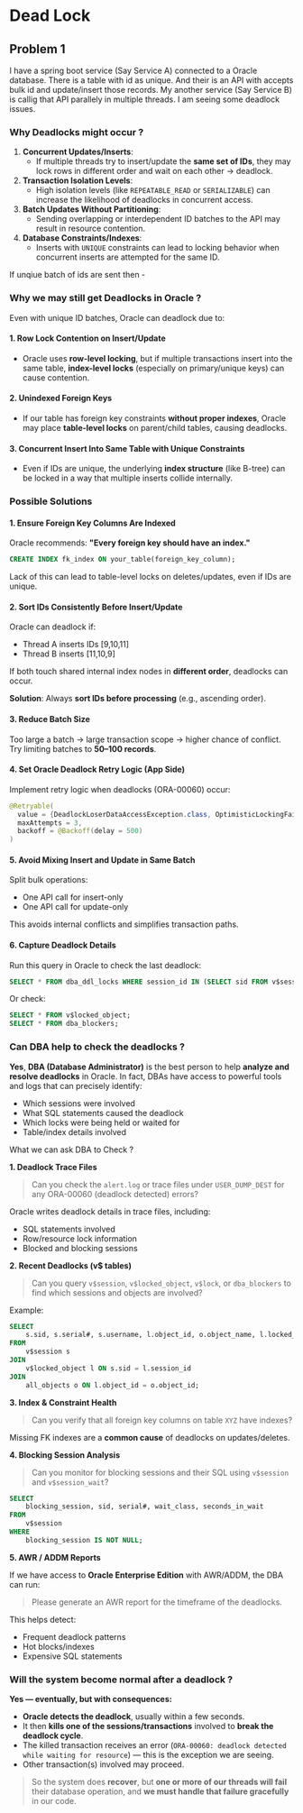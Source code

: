 # Dead Lock

## Problem 1

I have a spring boot service (Say Service A) connected to a Oracle database. There is a table with id as unique. And their is an API with accepts bulk id and update/insert those records. My another service (Say Service B) is callig that API parallely in multiple threads. I am seeing some deadlock issues.

### **Why Deadlocks might occur ?**

1. **Concurrent Updates/Inserts**:
   * If multiple threads try to insert/update the **same set of IDs**, they may lock rows in different order and wait on each other → deadlock.
2. **Transaction Isolation Levels**:
   * High isolation levels (like `REPEATABLE_READ` or `SERIALIZABLE`) can increase the likelihood of deadlocks in concurrent access.
3. **Batch Updates Without Partitioning**:
   * Sending overlapping or interdependent ID batches to the API may result in resource contention.
4. **Database Constraints/Indexes**:
   * Inserts with `UNIQUE` constraints can lead to locking behavior when concurrent inserts are attempted for the same ID.

If unqiue batch of ids are sent then -

### **Why we may still get Deadlocks in Oracle ?**

Even with unique ID batches, Oracle can deadlock due to:

#### 1. **Row Lock Contention on Insert/Update**

* Oracle uses **row-level locking**, but if multiple transactions insert into the same table, **index-level locks** (especially on primary/unique keys) can cause contention.

#### 2. **Unindexed Foreign Keys**

* If our table has foreign key constraints **without proper indexes**, Oracle may place **table-level locks** on parent/child tables, causing deadlocks.

#### 3. **Concurrent Insert Into Same Table with Unique Constraints**

* Even if IDs are unique, the underlying **index structure** (like B-tree) can be locked in a way that multiple inserts collide internally.

### **Possible Solutions**

#### 1. **Ensure Foreign Key Columns Are Indexed**

Oracle recommends: **"Every foreign key should have an index."**

```sql
CREATE INDEX fk_index ON your_table(foreign_key_column);
```

Lack of this can lead to table-level locks on deletes/updates, even if IDs are unique.

#### 2. **Sort IDs Consistently Before Insert/Update**

Oracle can deadlock if:

* Thread A inserts IDs \[9,10,11]
* Thread B inserts \[11,10,9]

If both touch shared internal index nodes in **different order**, deadlocks can occur.

**Solution**: Always **sort IDs before processing** (e.g., ascending order).

#### 3. **Reduce Batch Size**

Too large a batch → large transaction scope → higher chance of conflict.\
Try limiting batches to **50–100 records**.

#### 4. **Set Oracle Deadlock Retry Logic (App Side)**

Implement retry logic when deadlocks (ORA-00060) occur:

```java
@Retryable(
  value = {DeadlockLoserDataAccessException.class, OptimisticLockingFailureException.class},
  maxAttempts = 3,
  backoff = @Backoff(delay = 500)
)
```

#### 5. **Avoid Mixing Insert and Update in Same Batch**

Split bulk operations:

* One API call for insert-only
* One API call for update-only

This avoids internal conflicts and simplifies transaction paths.

#### 6. **Capture Deadlock Details**

Run this query in Oracle to check the last deadlock:

```sql
SELECT * FROM dba_ddl_locks WHERE session_id IN (SELECT sid FROM v$session WHERE blocking_session IS NOT NULL);
```

Or check:

```sql
SELECT * FROM v$locked_object;
SELECT * FROM dba_blockers;
```

### Can DBA help to check the deadlocks ?

**Yes**, **DBA (Database Administrator)** is the best person to help **analyze and resolve deadlocks** in Oracle. In fact, DBAs have access to powerful tools and logs that can precisely identify:

* Which sessions were involved
* What SQL statements caused the deadlock
* Which locks were being held or waited for
* Table/index details involved

What we can ask DBA to Check ?

**1. Deadlock Trace Files**

> Can you check the `alert.log` or trace files under `USER_DUMP_DEST` for any ORA-00060 (deadlock detected) errors?

Oracle writes deadlock details in trace files, including:

* SQL statements involved
* Row/resource lock information
* Blocked and blocking sessions

**2. Recent Deadlocks (v$ tables)**

> Can you query `v$session`, `v$locked_object`, `v$lock`, or `dba_blockers` to find which sessions and objects are involved?

Example:

```sql
SELECT 
    s.sid, s.serial#, s.username, l.object_id, o.object_name, l.locked_mode
FROM 
    v$session s
JOIN 
    v$locked_object l ON s.sid = l.session_id
JOIN 
    all_objects o ON l.object_id = o.object_id;
```

**3. Index & Constraint Health**

> Can you verify that all foreign key columns on table `XYZ` have indexes?

Missing FK indexes are a **common cause** of deadlocks on updates/deletes.

**4. Blocking Session Analysis**

> Can you monitor for blocking sessions and their SQL using `v$session` and `v$session_wait`?

```sql
SELECT
    blocking_session, sid, serial#, wait_class, seconds_in_wait
FROM
    v$session
WHERE
    blocking_session IS NOT NULL;
```

**5. AWR / ADDM Reports**

If we have access to **Oracle Enterprise Edition** with AWR/ADDM, the DBA can run:

> Please generate an AWR report for the timeframe of the deadlocks.

This helps detect:

* Frequent deadlock patterns
* Hot blocks/indexes
* Expensive SQL statements

### Will the system become normal after a deadlock ?

**Yes — eventually, but with consequences:**

* **Oracle detects the deadlock**, usually within a few seconds.
* It then **kills one of the sessions/transactions** involved to **break the deadlock cycle**.
* The killed transaction receives an error (`ORA-00060: deadlock detected while waiting for resource`) — this is the exception we are seeing.
* Other transaction(s) involved may proceed.

> So the system does **recover**, but **one or more of our threads will fail** their database operation, and **we must handle that failure gracefully** in our code.
